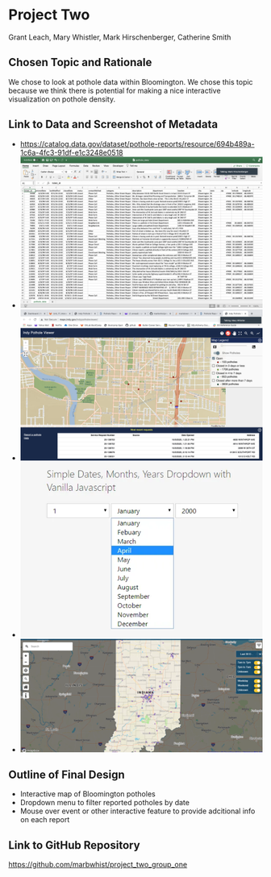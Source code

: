 # Project Two
Grant Leach, Mary Whistler, Mark Hirschenberger, Catherine Smith

## Chosen Topic and Rationale
We chose to look at pothole data within Bloomington. We chose this topic because we think there is potential for making a nice interactive visualization on pothole density.

## Link to Data and Screenshot of Metadata
*  https://catalog.data.gov/dataset/pothole-reports/resource/694b489a-1c6a-4fc3-91df-e1c3248e0518
*  ![Metadata](pothole_metadata.png)
*  ![Inspiration1](inspiration1.png)
*  ![Inspiration2](inspiration2.png)
*  ![Inspiration3](inspiration3.png)

## Outline of Final Design
*  Interactive map of Bloomington potholes
*  Dropdown menu to filter reported potholes by date
*  Mouse over event or other interactive feature to provide adcitional info on each report

## Link to GitHub Repository
https://github.com/marbwhist/project_two_group_one
